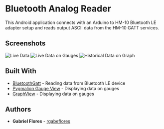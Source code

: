 # Bluetooth Analog Reader
This Android application connects with an Arduino to HM-10 Bluetooth LE adapter setup and reads output ASCII data from the HM-10 GATT services.

## Screenshots

![Live Data](https://github.com/rgabeflores/Bluetooth-Analog-Reader/tree/master/screenshots/live-page.jpg?raw=true)
![Live Data on Gauges](https://github.com/rgabeflores/Bluetooth-Analog-Reader/tree/master/screenshots/gauge-page.jpg?raw=true)
![Historical Data on Graph](https://github.com/rgabeflores/Bluetooth-Analog-Reader/tree/master/screenshots/graph-page.jpg?raw=true)

## Built With

* [BluetoothGatt](https://github.com/googlesamples/android-BluetoothLeGatt) - Reading data from Bluetooth LE device
* [Pygmalion Gauge View](https://github.com/Pygmalion69/Gauge) - Displaying data on gauges
* [GraphView](https://github.com/jjoe64/GraphView) - Displaying data on gauges

## Authors

* **Gabriel Flores** - [rgabeflores](https://github.com/rgabeflores)
